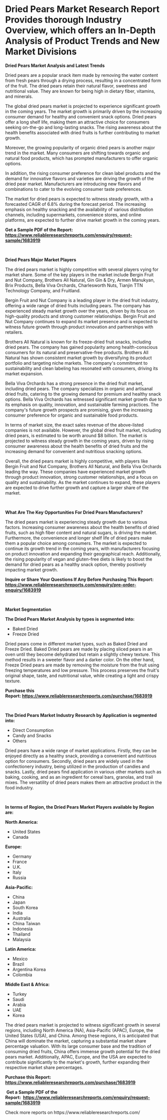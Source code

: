 <p><h1>Dried Pears Market Research Report Provides thorough Industry Overview, which offers an In-Depth Analysis of Product Trends and New Market Divisions</h1></p><p><strong>Dried Pears Market Analysis and Latest Trends</strong></p>
<p><p>Dried pears are a popular snack item made by removing the water content from fresh pears through a drying process, resulting in a concentrated form of the fruit. The dried pears retain their natural flavor, sweetness and nutritional value. They are known for being high in dietary fiber, vitamins, and minerals.</p><p>The global dried pears market is projected to experience significant growth in the coming years. The market growth is primarily driven by the increasing consumer demand for healthy and convenient snack options. Dried pears offer a long shelf life, making them an attractive choice for consumers seeking on-the-go and long-lasting snacks. The rising awareness about the health benefits associated with dried fruits is further contributing to market growth.</p><p>Moreover, the growing popularity of organic dried pears is another major trend in the market. Many consumers are shifting towards organic and natural food products, which has prompted manufacturers to offer organic options.</p><p>In addition, the rising consumer preference for clean label products and the demand for innovative flavors and varieties are driving the growth of the dried pear market. Manufacturers are introducing new flavors and combinations to cater to the evolving consumer taste preferences.</p><p>The market for dried pears is expected to witness steady growth, with a forecasted CAGR of 6.8% during the forecast period. The increasing emphasis on healthy snacking and the availability of various distribution channels, including supermarkets, convenience stores, and online platforms, are expected to further drive market growth in the coming years.</p></p>
<p><strong>Get a Sample PDF of the Report:&nbsp; <a href="https://www.reliableresearchreports.com/enquiry/request-sample/1683919">https://www.reliableresearchreports.com/enquiry/request-sample/1683919</a></strong></p>
<p>&nbsp;</p>
<p><strong>Dried Pears Major Market Players</strong></p>
<p><p>The dried pears market is highly competitive with several players vying for market share. Some of the key players in the market include Bergin Fruit and Nut Company, Brothers All Natural, Gin Gin & Dry, Armen Manukyan, Brix Products, Bella Viva Orchards, Charlesworth Nuts, Tianjin TTN Technology Company, and Fruitland.</p><p>Bergin Fruit and Nut Company is a leading player in the dried fruit industry, offering a wide range of dried fruits including pears. The company has experienced steady market growth over the years, driven by its focus on high-quality products and strong customer relationships. Bergin Fruit and Nut Company continues to expand its market presence and is expected to witness future growth through product innovation and partnerships with retailers.</p><p>Brothers All Natural is known for its freeze-dried fruit snacks, including dried pears. The company has gained popularity among health-conscious consumers for its natural and preservative-free products. Brothers All Natural has shown consistent market growth by diversifying its product portfolio and targeting niche markets. The company's commitment to sustainability and clean labeling has resonated with consumers, driving its market expansion.</p><p>Bella Viva Orchards has a strong presence in the dried fruit market, including dried pears. The company specializes in organic and artisanal dried fruits, catering to the growing demand for premium and healthy snack options. Bella Viva Orchards has witnessed significant market growth due to its emphasis on quality, innovation, and sustainable farming practices. The company's future growth prospects are promising, given the increasing consumer preference for organic and sustainable food products.</p><p>In terms of market size, the exact sales revenue of the above-listed companies is not available. However, the global dried fruit market, including dried pears, is estimated to be worth around $8 billion. The market is projected to witness steady growth in the coming years, driven by rising consumer awareness about the health benefits of dried fruits and the increasing demand for convenient and nutritious snacking options.</p><p>Overall, the dried pears market is highly competitive, with players like Bergin Fruit and Nut Company, Brothers All Natural, and Bella Viva Orchards leading the way. These companies have experienced market growth through product innovation, strong customer relationships, and a focus on quality and sustainability. As the market continues to expand, these players are expected to drive further growth and capture a larger share of the market.</p></p>
<p>&nbsp;</p>
<p><strong>What Are The Key Opportunities For Dried Pears Manufacturers?</strong></p>
<p><p>The dried pears market is experiencing steady growth due to various factors. Increasing consumer awareness about the health benefits of dried fruits, such as high fiber content and natural sugars, is driving the market. Furthermore, the convenience and longer shelf life of dried pears make them a popular choice among consumers. The market is expected to continue its growth trend in the coming years, with manufacturers focusing on product innovation and expanding their geographical reach. Additionally, the rising popularity of vegan and gluten-free diets is likely to boost the demand for dried pears as a healthy snack option, thereby positively impacting market growth.</p></p>
<p><strong>Inquire or Share Your Questions If Any Before Purchasing This Report: <a href="https://www.reliableresearchreports.com/enquiry/pre-order-enquiry/1683919">https://www.reliableresearchreports.com/enquiry/pre-order-enquiry/1683919</a></strong></p>
<p>&nbsp;</p>
<p><strong>Market Segmentation</strong></p>
<p><strong>The Dried Pears Market Analysis by types is segmented into:</strong></p>
<p><ul><li>Baked Dried</li><li>Freeze Dried</li></ul></p>
<p><p>Dried pears come in different market types, such as Baked Dried and Freeze Dried. Baked Dried pears are made by placing sliced pears in an oven until they become dehydrated but retain a slightly chewy texture. This method results in a sweeter flavor and a darker color. On the other hand, Freeze Dried pears are made by removing the moisture from the fruit using freezing temperatures and low pressure. This process preserves the fruit's original shape, taste, and nutritional value, while creating a light and crispy texture.</p></p>
<p><strong>Purchase this Report:&nbsp;<a href="https://www.reliableresearchreports.com/purchase/1683919">https://www.reliableresearchreports.com/purchase/1683919</a></strong></p>
<p>&nbsp;</p>
<p><strong>The Dried Pears Market Industry Research by Application is segmented into:</strong></p>
<p><ul><li>Direct Consumption</li><li>Candy and Snacks</li><li>Others</li></ul></p>
<p><p>Dried pears have a wide range of market applications. Firstly, they can be enjoyed directly as a healthy snack, providing a convenient and nutritious option for consumers. Secondly, dried pears are widely used in the confectionery industry, being utilized in the production of candies and snacks. Lastly, dried pears find application in various other markets such as baking, cooking, and as an ingredient for cereal bars, granolas, and trail mixes. The versatility of dried pears makes them an attractive product in the food industry.</p></p>
<p>&nbsp;</p>
<p><strong>In terms of Region, the Dried Pears Market Players available by Region are:</strong></p>
<p>
    <p> <strong> North America: </strong>
        <ul>
            <li>United States</li>
            <li>Canada</li>
        </ul>
        </p> 
    <p> <strong> Europe: </strong>
        <ul>
            <li>Germany</li>
            <li>France</li>
            <li>U.K.</li>
            <li>Italy</li>
            <li>Russia</li>
        </ul>
        </p> 
    <p> <strong> Asia-Pacific: </strong>
        <ul>
            <li>China</li>
            <li>Japan</li>
            <li>South Korea</li>
            <li>India</li>
            <li>Australia</li>
            <li>China Taiwan</li>
            <li>Indonesia</li>
            <li>Thailand</li>
            <li>Malaysia</li>
        </ul>
        </p> 
    <p> <strong> Latin America: </strong>
        <ul>
            <li>Mexico</li>
            <li>Brazil</li>
            <li>Argentina Korea</li>
            <li>Colombia</li>
        </ul>
        </p> 
    <p> <strong> Middle East & Africa: </strong>
        <ul>
            <li>Turkey</li>
            <li>Saudi</li>
            <li>Arabia</li>
            <li>UAE</li>
            <li>Korea</li>
        </ul>
    </p>
    </p>
<p><p>The dried pears market is projected to witness significant growth in several regions, including North America (NA), Asia-Pacific (APAC), Europe, the United States (USA), and China. Among these regions, it is anticipated that China will dominate the market, capturing a substantial market share percentage valuation. With its large consumer base and the tradition of consuming dried fruits, China offers immense growth potential for the dried pears market. Additionally, APAC, Europe, and the USA are expected to contribute significantly to the market's growth, further expanding their respective market share percentages.</p></p>
<p><strong>Purchase this Report: <a href="https://www.reliableresearchreports.com/purchase/1683919">https://www.reliableresearchreports.com/purchase/1683919</a></strong></p>
<p>&nbsp;<strong>Get a Sample PDF of the Report:&nbsp;&nbsp;<a href="https://www.reliableresearchreports.com/enquiry/request-sample/1683919">https://www.reliableresearchreports.com/enquiry/request-sample/1683919</a></strong></p>
<p><strong></strong></p>
<p>Check more reports on https://www.reliableresearchreports.com/</p>